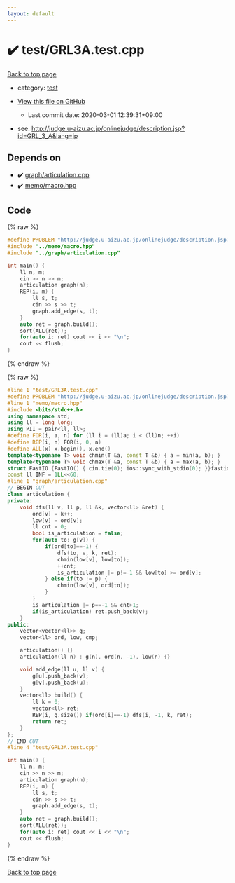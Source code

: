 ```yaml
---
layout: default
---
```


<!-- mathjax config similar to math.stackexchange -->
<script type="text/javascript" async
  src="https://cdnjs.cloudflare.com/ajax/libs/mathjax/2.7.5/MathJax.js?config=TeX-MML-AM_CHTML">
</script>
<script type="text/x-mathjax-config">
  MathJax.Hub.Config({
    TeX: { equationNumbers: { autoNumber: "AMS" }},
    tex2jax: {
      inlineMath: [ ['$','$'] ],
      processEscapes: true
    },
    "HTML-CSS": { matchFontHeight: false },
    displayAlign: "left",
    displayIndent: "2em"
  });
</script>

<script type="text/javascript" src="https://cdnjs.cloudflare.com/ajax/libs/jquery/3.4.1/jquery.min.js"></script>
<script src="https://cdn.jsdelivr.net/npm/jquery-balloon-js@1.1.2/jquery.balloon.min.js" integrity="sha256-ZEYs9VrgAeNuPvs15E39OsyOJaIkXEEt10fzxJ20+2I=" crossorigin="anonymous"></script>
<script type="text/javascript" src="../../assets/js/copy-button.js"></script>
<link rel="stylesheet" href="../../assets/css/copy-button.css" />


# :heavy_check_mark: test/GRL3A.test.cpp

<a href="../../index.html">Back to top page</a>

* category: <a href="../../index.html#098f6bcd4621d373cade4e832627b4f6">test</a>
* <a href="{{ site.github.repository_url }}/blob/master/test/GRL3A.test.cpp">View this file on GitHub</a>
    - Last commit date: 2020-03-01 12:39:31+09:00


* see: <a href="http://judge.u-aizu.ac.jp/onlinejudge/description.jsp?id=GRL_3_A&lang=jp">http://judge.u-aizu.ac.jp/onlinejudge/description.jsp?id=GRL_3_A&lang=jp</a>


## Depends on

* :heavy_check_mark: <a href="../../library/graph/articulation.cpp.html">graph/articulation.cpp</a>
* :heavy_check_mark: <a href="../../library/memo/macro.hpp.html">memo/macro.hpp</a>


## Code

<a id="unbundled"></a>
{% raw %}
```cpp
#define PROBLEM "http://judge.u-aizu.ac.jp/onlinejudge/description.jsp?id=GRL_3_A&lang=jp"
#include "../memo/macro.hpp"
#include "../graph/articulation.cpp"

int main() {
    ll n, m;
    cin >> n >> m;
    articulation graph(n);
    REP(i, m) {
        ll s, t;
        cin >> s >> t;
        graph.add_edge(s, t);
    }
    auto ret = graph.build();
    sort(ALL(ret));
    for(auto i: ret) cout << i << "\n";
    cout << flush;
}
```
{% endraw %}

<a id="bundled"></a>
{% raw %}
```cpp
#line 1 "test/GRL3A.test.cpp"
#define PROBLEM "http://judge.u-aizu.ac.jp/onlinejudge/description.jsp?id=GRL_3_A&lang=jp"
#line 1 "memo/macro.hpp"
#include <bits/stdc++.h>
using namespace std;
using ll = long long;
using PII = pair<ll, ll>;
#define FOR(i, a, n) for (ll i = (ll)a; i < (ll)n; ++i)
#define REP(i, n) FOR(i, 0, n)
#define ALL(x) x.begin(), x.end()
template<typename T> void chmin(T &a, const T &b) { a = min(a, b); }
template<typename T> void chmax(T &a, const T &b) { a = max(a, b); }
struct FastIO {FastIO() { cin.tie(0); ios::sync_with_stdio(0); }}fastiofastio;
const ll INF = 1LL<<60;
#line 1 "graph/articulation.cpp"
// BEGIN CUT
class articulation {
private:
    void dfs(ll v, ll p, ll &k, vector<ll> &ret) {
        ord[v] = k++;
        low[v] = ord[v];
        ll cnt = 0;
        bool is_articulation = false;
        for(auto to: g[v]) {
            if(ord[to]==-1) {
                dfs(to, v, k, ret);
                chmin(low[v], low[to]);
                ++cnt;
                is_articulation |= p!=-1 && low[to] >= ord[v]; 
            } else if(to != p) {
                chmin(low[v], ord[to]);
            }
        }
        is_articulation |= p==-1 && cnt>1;
        if(is_articulation) ret.push_back(v);
    }
public:
    vector<vector<ll>> g;
    vector<ll> ord, low, cmp;

    articulation() {}
    articulation(ll n) : g(n), ord(n, -1), low(n) {}

    void add_edge(ll u, ll v) {
        g[u].push_back(v);
        g[v].push_back(u);
    }
    vector<ll> build() {
        ll k = 0;
        vector<ll> ret;
        REP(i, g.size()) if(ord[i]==-1) dfs(i, -1, k, ret);
        return ret;
    }
};
// END CUT
#line 4 "test/GRL3A.test.cpp"

int main() {
    ll n, m;
    cin >> n >> m;
    articulation graph(n);
    REP(i, m) {
        ll s, t;
        cin >> s >> t;
        graph.add_edge(s, t);
    }
    auto ret = graph.build();
    sort(ALL(ret));
    for(auto i: ret) cout << i << "\n";
    cout << flush;
}

```
{% endraw %}

<a href="../../index.html">Back to top page</a>

